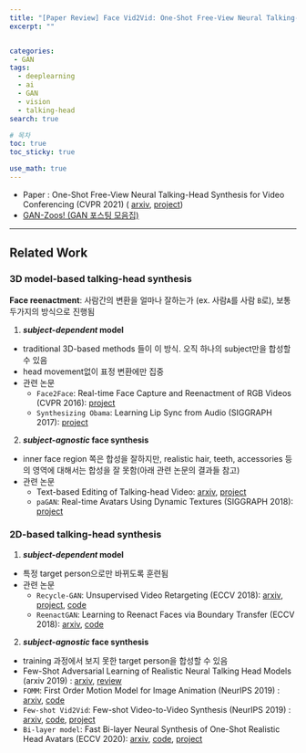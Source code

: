 ```yaml
---
title: "[Paper Review] Face Vid2Vid: One-Shot Free-View Neural Talking-Head Synthesis for Video Conferencing 논문 리뷰"
excerpt: ""


categories:
 - GAN
tags:
  - deeplearning
  - ai
  - GAN
  - vision
  - talking-head
search: true

# 목차
toc: true  
toc_sticky: true 

use_math: true
---
```



- Paper : One-Shot Free-View Neural Talking-Head Synthesis for Video Conferencing (CVPR 2021) ( [arxiv](https://arxiv.org/abs/2011.15126), [project](https://nvlabs.github.io/face-vid2vid/))
- [GAN-Zoos! (GAN 포스팅 모음집)](https://happy-jihye.github.io/gan/)

---

## Related Work

### 3D model-based talking-head synthesis
**Face reenactment**: 사람간의 변환을 얼마나 잘하는가 (ex. 사람`A`를 사람 `B`로), 보통 두가지의 방식으로 진행됨

1. <b><i>subject-dependent</i> model </b>
  - traditional 3D-based methods 들이 이 방식. 오직 하나의 subject만을 합성할 수 있음
  - head movement없이 표정 변환에만 집중
  - 관련 논문
    - `Face2Face`: Real-time Face Capture and Reenactment of RGB Videos (CVPR 2016): [project](http://niessnerlab.org/projects/thies2016face.html)
    - `Synthesizing Obama`: Learning Lip Sync from Audio (SIGGRAPH 2017): [project](https://grail.cs.washington.edu/projects/AudioToObama/)

2. <b><i>subject-agnostic</i> face synthesis </b>
  - inner face region 쪽은 합성을 잘하지만, realistic hair, teeth, accessories 등의 영역에 대해서는 합성을 잘 못함(아래 관련 논문의 결과들 참고)
  - 관련 논문
    - Text-based Editing of Talking-head Video: [arxiv](https://arxiv.org/abs/1906.01524), [project](https://www.ohadf.com/projects/text-based-editing/)
    - `paGAN`: Real-time Avatars Using Dynamic Textures (SIGGRAPH 2018): [project](https://vgl.ict.usc.edu/Research/pagan/)

### 2D-based talking-head synthesis
1. <b><i>subject-dependent</i> model </b>
  - 특정 target person으로만 바뀌도록 훈련됨
  - 관련 논문
    - `Recycle-GAN`: Unsupervised Video Retargeting (ECCV 2018): [arxiv](https://arxiv.org/abs/1808.05174), [project](https://www.cs.cmu.edu/~aayushb/Recycle-GAN/), [code](https://github.com/aayushbansal/Recycle-GAN)
    - `ReenactGAN`: Learning to Reenact Faces via Boundary Transfer (ECCV 2018): [arxiv](https://arxiv.org/abs/1807.11079), [code](https://github.com/wywu/ReenactGAN)

2. <b><i>subject-agnostic</i> face synthesis </b>
  - training 과정에서 보지 못한 target person을 합성할 수 있음
  - Few-Shot Adversarial Learning of Realistic Neural Talking Head Models (arxiv 2019) : [arxiv](https://arxiv.org/abs/1905.08233), [review](https://happy-jihye.github.io/gan/gan-22/)
  - `FOMM`: First Order Motion Model for Image Animation (NeurIPS 2019) : [arxiv](https://arxiv.org/abs/2003.00196), [code](https://github.com/AliaksandrSiarohin/first-order-model)
  - `Few-shot Vid2Vid`: Few-shot Video-to-Video Synthesis (NeurIPS 2019) : [arxiv](https://arxiv.org/abs/1910.12713), [code](https://github.com/NVlabs/few-shot-vid2vid), [project](https://nvlabs.github.io/few-shot-vid2vid/)
  - `Bi-layer model`: Fast Bi-layer Neural Synthesis of One-Shot Realistic Head Avatars (ECCV 2020): [arxiv](https://arxiv.org/abs/2008.10174), [code](https://github.com/saic-violet/bilayer-model), [project](https://saic-violet.github.io/bilayer-model/)